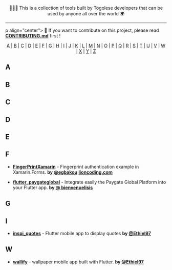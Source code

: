 

<p align="center">
👨🏽‍💻 This is a collection of tools built by Togolese developers that can be used by anyone all over the world 🌍
</p>

---



p align="center">
🚧 If you want to contribute on this project, please read <strong><a href="#">CONTRIBUTING.md</a></strong> first !
</p>

<div align="center">
<a href="#A">A</a> | <a href="#B">B</a> | <a href="#C">C</a> | <a href="#D">D</a> | <a href="#E">E</a> | 
<a href="#F">F</a> | <a href="#G">G</a> | <a href="#H">H</a> | <a href="#I">I</a> | <a href="#J">J</a> | 
<a href="#K">K</a> | <a href="#L">L</a> | <a href="#M">M</a> | <a href="#N">N</a> | <a href="#O">O</a> | 
<a href="#P">P</a> | <a href="#Q">Q</a> | <a href="#R">R</a> | <a href="#S">S</a> | <a href="#T">T</a> | 
<a href="#U">U</a> | <a href="#V">V</a> | <a href="#W">W</a> | <a href="#X">X</a> | <a href="#Y">Y</a> | 
<a href="#Z">Z</a>
</div>


## <a name="A"> </a>A


## <a name="B"> </a>B


## <a name="C"> </a>C


## <a name="D"> </a>D


## <a name="E"> </a>E


## <a name="F"> </a>F

- **[FingerPrintXamarin](https://github.com/egbakou/FingerPrintXamarin)** - Fingerprint authentication example in Xamarin.Forms. 
**by [@egbakou](https://github.com/egbakou/egbakou)**
**[lioncoding.com](https://lioncoding.com/)**

- **[flutter_paygateglobal](https://github.com/bienvenuelisis/flutter_paygateglobal)** - Integrate easily the Paygate Global Platform into your Flutter app. **by [@ bienvenuelisis](https://github.com/bienvenuelisis/bienvenuelisis)** 

## <a name="G"> </a>G


## <a name="I"> </a>I

- **[inspi_quotes](https://github.com/Ethiel97/inspi_quotes)** - Flutter mobile app to display quotes **by [@Ethiel97](https://github.com/Ethiel97/Ethiel97)**

## <a name="W"> </a>W

- **[wallify](https://github.com/Ethiel97/wallify)** - wallpaper mobile app built with Flutter. **by [@Ethiel97](https://github.com/Ethiel97/Ethiel97)**

